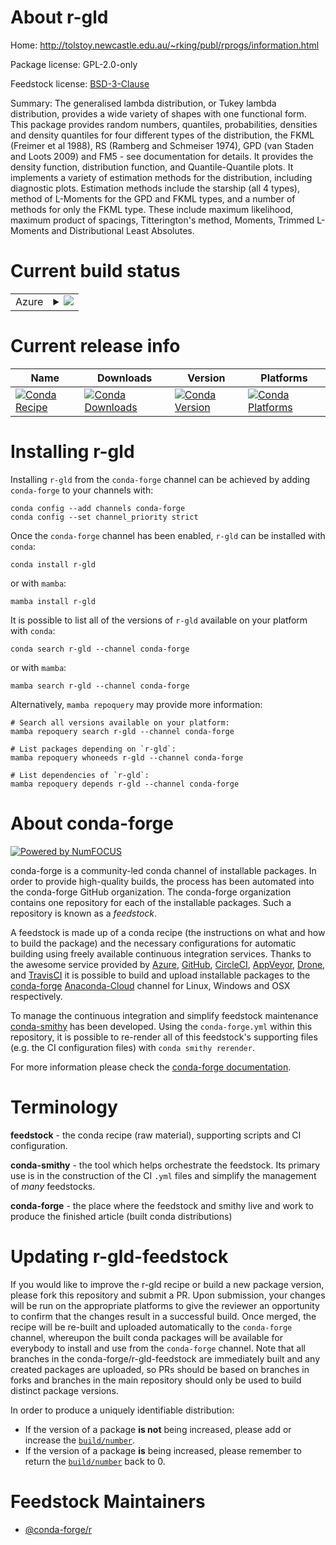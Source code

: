 About r-gld
===========

Home: http://tolstoy.newcastle.edu.au/~rking/publ/rprogs/information.html

Package license: GPL-2.0-only

Feedstock license: [BSD-3-Clause](https://github.com/conda-forge/r-gld-feedstock/blob/main/LICENSE.txt)

Summary: The generalised lambda distribution, or Tukey lambda distribution, provides a wide variety of shapes with one functional form. This package provides random numbers, quantiles, probabilities, densities and density quantiles for four different types of the distribution, the FKML (Freimer et al 1988), RS (Ramberg and Schmeiser 1974), GPD (van Staden and Loots 2009) and FM5 - see documentation for details. It provides the density function, distribution function, and Quantile-Quantile plots. It implements a variety of estimation methods for the distribution, including diagnostic plots. Estimation methods include the starship (all 4 types), method of L-Moments for the GPD and FKML types, and a number of methods for only the FKML type. These include maximum likelihood, maximum product of spacings, Titterington's method, Moments, Trimmed L-Moments and Distributional Least Absolutes.

Current build status
====================


<table>
    
  <tr>
    <td>Azure</td>
    <td>
      <details>
        <summary>
          <a href="https://dev.azure.com/conda-forge/feedstock-builds/_build/latest?definitionId=9729&branchName=main">
            <img src="https://dev.azure.com/conda-forge/feedstock-builds/_apis/build/status/r-gld-feedstock?branchName=main">
          </a>
        </summary>
        <table>
          <thead><tr><th>Variant</th><th>Status</th></tr></thead>
          <tbody><tr>
              <td>linux_64_r_base4.1</td>
              <td>
                <a href="https://dev.azure.com/conda-forge/feedstock-builds/_build/latest?definitionId=9729&branchName=main">
                  <img src="https://dev.azure.com/conda-forge/feedstock-builds/_apis/build/status/r-gld-feedstock?branchName=main&jobName=linux&configuration=linux%20linux_64_r_base4.1" alt="variant">
                </a>
              </td>
            </tr><tr>
              <td>linux_64_r_base4.2</td>
              <td>
                <a href="https://dev.azure.com/conda-forge/feedstock-builds/_build/latest?definitionId=9729&branchName=main">
                  <img src="https://dev.azure.com/conda-forge/feedstock-builds/_apis/build/status/r-gld-feedstock?branchName=main&jobName=linux&configuration=linux%20linux_64_r_base4.2" alt="variant">
                </a>
              </td>
            </tr><tr>
              <td>osx_64_r_base4.1</td>
              <td>
                <a href="https://dev.azure.com/conda-forge/feedstock-builds/_build/latest?definitionId=9729&branchName=main">
                  <img src="https://dev.azure.com/conda-forge/feedstock-builds/_apis/build/status/r-gld-feedstock?branchName=main&jobName=osx&configuration=osx%20osx_64_r_base4.1" alt="variant">
                </a>
              </td>
            </tr><tr>
              <td>osx_64_r_base4.2</td>
              <td>
                <a href="https://dev.azure.com/conda-forge/feedstock-builds/_build/latest?definitionId=9729&branchName=main">
                  <img src="https://dev.azure.com/conda-forge/feedstock-builds/_apis/build/status/r-gld-feedstock?branchName=main&jobName=osx&configuration=osx%20osx_64_r_base4.2" alt="variant">
                </a>
              </td>
            </tr><tr>
              <td>osx_arm64_r_base4.1</td>
              <td>
                <a href="https://dev.azure.com/conda-forge/feedstock-builds/_build/latest?definitionId=9729&branchName=main">
                  <img src="https://dev.azure.com/conda-forge/feedstock-builds/_apis/build/status/r-gld-feedstock?branchName=main&jobName=osx&configuration=osx%20osx_arm64_r_base4.1" alt="variant">
                </a>
              </td>
            </tr><tr>
              <td>osx_arm64_r_base4.2</td>
              <td>
                <a href="https://dev.azure.com/conda-forge/feedstock-builds/_build/latest?definitionId=9729&branchName=main">
                  <img src="https://dev.azure.com/conda-forge/feedstock-builds/_apis/build/status/r-gld-feedstock?branchName=main&jobName=osx&configuration=osx%20osx_arm64_r_base4.2" alt="variant">
                </a>
              </td>
            </tr><tr>
              <td>win_64</td>
              <td>
                <a href="https://dev.azure.com/conda-forge/feedstock-builds/_build/latest?definitionId=9729&branchName=main">
                  <img src="https://dev.azure.com/conda-forge/feedstock-builds/_apis/build/status/r-gld-feedstock?branchName=main&jobName=win&configuration=win%20win_64_" alt="variant">
                </a>
              </td>
            </tr>
          </tbody>
        </table>
      </details>
    </td>
  </tr>
</table>

Current release info
====================

| Name | Downloads | Version | Platforms |
| --- | --- | --- | --- |
| [![Conda Recipe](https://img.shields.io/badge/recipe-r--gld-green.svg)](https://anaconda.org/conda-forge/r-gld) | [![Conda Downloads](https://img.shields.io/conda/dn/conda-forge/r-gld.svg)](https://anaconda.org/conda-forge/r-gld) | [![Conda Version](https://img.shields.io/conda/vn/conda-forge/r-gld.svg)](https://anaconda.org/conda-forge/r-gld) | [![Conda Platforms](https://img.shields.io/conda/pn/conda-forge/r-gld.svg)](https://anaconda.org/conda-forge/r-gld) |

Installing r-gld
================

Installing `r-gld` from the `conda-forge` channel can be achieved by adding `conda-forge` to your channels with:

```
conda config --add channels conda-forge
conda config --set channel_priority strict
```

Once the `conda-forge` channel has been enabled, `r-gld` can be installed with `conda`:

```
conda install r-gld
```

or with `mamba`:

```
mamba install r-gld
```

It is possible to list all of the versions of `r-gld` available on your platform with `conda`:

```
conda search r-gld --channel conda-forge
```

or with `mamba`:

```
mamba search r-gld --channel conda-forge
```

Alternatively, `mamba repoquery` may provide more information:

```
# Search all versions available on your platform:
mamba repoquery search r-gld --channel conda-forge

# List packages depending on `r-gld`:
mamba repoquery whoneeds r-gld --channel conda-forge

# List dependencies of `r-gld`:
mamba repoquery depends r-gld --channel conda-forge
```


About conda-forge
=================

[![Powered by
NumFOCUS](https://img.shields.io/badge/powered%20by-NumFOCUS-orange.svg?style=flat&colorA=E1523D&colorB=007D8A)](https://numfocus.org)

conda-forge is a community-led conda channel of installable packages.
In order to provide high-quality builds, the process has been automated into the
conda-forge GitHub organization. The conda-forge organization contains one repository
for each of the installable packages. Such a repository is known as a *feedstock*.

A feedstock is made up of a conda recipe (the instructions on what and how to build
the package) and the necessary configurations for automatic building using freely
available continuous integration services. Thanks to the awesome service provided by
[Azure](https://azure.microsoft.com/en-us/services/devops/), [GitHub](https://github.com/),
[CircleCI](https://circleci.com/), [AppVeyor](https://www.appveyor.com/),
[Drone](https://cloud.drone.io/welcome), and [TravisCI](https://travis-ci.com/)
it is possible to build and upload installable packages to the
[conda-forge](https://anaconda.org/conda-forge) [Anaconda-Cloud](https://anaconda.org/)
channel for Linux, Windows and OSX respectively.

To manage the continuous integration and simplify feedstock maintenance
[conda-smithy](https://github.com/conda-forge/conda-smithy) has been developed.
Using the ``conda-forge.yml`` within this repository, it is possible to re-render all of
this feedstock's supporting files (e.g. the CI configuration files) with ``conda smithy rerender``.

For more information please check the [conda-forge documentation](https://conda-forge.org/docs/).

Terminology
===========

**feedstock** - the conda recipe (raw material), supporting scripts and CI configuration.

**conda-smithy** - the tool which helps orchestrate the feedstock.
                   Its primary use is in the construction of the CI ``.yml`` files
                   and simplify the management of *many* feedstocks.

**conda-forge** - the place where the feedstock and smithy live and work to
                  produce the finished article (built conda distributions)


Updating r-gld-feedstock
========================

If you would like to improve the r-gld recipe or build a new
package version, please fork this repository and submit a PR. Upon submission,
your changes will be run on the appropriate platforms to give the reviewer an
opportunity to confirm that the changes result in a successful build. Once
merged, the recipe will be re-built and uploaded automatically to the
`conda-forge` channel, whereupon the built conda packages will be available for
everybody to install and use from the `conda-forge` channel.
Note that all branches in the conda-forge/r-gld-feedstock are
immediately built and any created packages are uploaded, so PRs should be based
on branches in forks and branches in the main repository should only be used to
build distinct package versions.

In order to produce a uniquely identifiable distribution:
 * If the version of a package **is not** being increased, please add or increase
   the [``build/number``](https://docs.conda.io/projects/conda-build/en/latest/resources/define-metadata.html#build-number-and-string).
 * If the version of a package **is** being increased, please remember to return
   the [``build/number``](https://docs.conda.io/projects/conda-build/en/latest/resources/define-metadata.html#build-number-and-string)
   back to 0.

Feedstock Maintainers
=====================

* [@conda-forge/r](https://github.com/conda-forge/r/)

